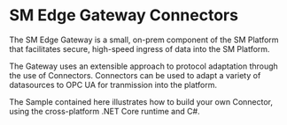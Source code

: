 # SM Edge Gateway Connectors
The SM Edge Gateway is a small, on-prem component of the SM Platform that facilitates secure, high-speed ingress of data into the SM Platform.

The Gateway uses an extensible approach to protocol adaptation through the use of Connectors. Connectors can be used to adapt a variety of datasources to OPC UA for tranmission into the platform.

The Sample contained here illustrates how to build your own Connector, using the cross-platform .NET Core runtime and C#. 
